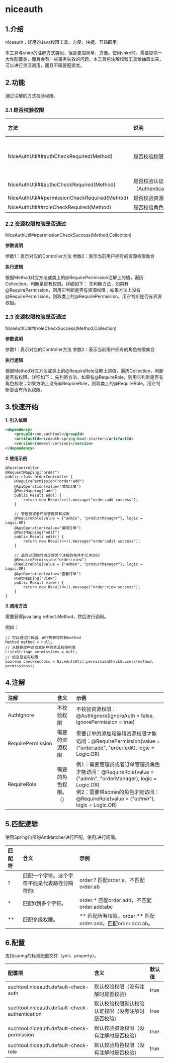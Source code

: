 # niceauth

## 1.介绍
niceauth：好用的Java权限工具，方便、快捷、开箱即用。

本工具与shiro的注解方式类似，但是更加简单、方便。使用shiro时，需要提供一大堆配置类，而且会有一些事务失效的问题。本工具将注解校验工具给抽取出来，可以进行灵活调用，而且不需要配置类。

## 2.功能
通过注解的方式校验权限。
### 2.1 是否校验权限

| 方法  | 说明  |  备注 |
| :------------ | :------------ | :------------ |
| NiceAuthUtil##authCheckRequired(Method)  | 是否校验权限  | 权限总开关  |
| NiceAuthUtil##authcCheckRequired(Method)  | 是否校验认证权限（Authentication）  |  略 |
| NiceAuthUtil##permissionCheckRequired(Method)  | 是否校验资源权限  | 略  |
| NiceAuthUtil##roleCheckRequired(Method)  | 是否校验角色权限  | 略  |


### 2.2 资源权限校验是否通过

NiceAuthUtil##permissionCheckSuccess(Method,Collection<String>)

**参数说明**

参数1：表示对应的Controller方法
参数2：表示当前用户拥有的资源权限集合

**执行逻辑**

根据Method对应方法或类上的@RequirePermission注解上的值，遍历Collection<String>，判断是否有权限。详细如下：
先判断方法，如果有@RequirePermission，则用它判断是否有资源权限；如果方法上没有@RequirePermission，则取类上的@RequirePermission，用它判断是否有资源权限。

### 2.3 资源权限校验是否通过

NiceAuthUtil##roleCheckSuccess(Method,Collection<String>)

**参数说明**

参数1：表示对应的Controller方法
参数2：表示当前用户拥有的角色权限集合

**执行逻辑**

根据Method对应方法或类上的@RequireRole注解上的值，遍历Collection<String>，判断是否有权限。详细如下：
先判断方法，如果有@RequireRole，则用它判断是否有角色权限；如果方法上没有@RequireRole，则取类上的@RequireRole，用它判断是否有角色权限。

## 3.快速开始
**1. 引入依赖**

```xml
<dependency>
    <groupId>com.suchtool</groupId>
    <artifactId>niceauth-spring-boot-starter</artifactId>
    <version>{newest-version}</version>
</dependency>
```

**2.使用示例**

```
@RestController
@RequestMapping("order")
public class OrderController {
    @RequirePermission("order:add")
    @ApiOperation(value="增加订单")
    @PostMapping("add")
    public Result add() {
        return new Result<>().message("order:add success");
    }

    // 管理员或者产品管理员有权限
    @RequireRole(value = {"admin", "productManager"}, logic = Logic.OR)
    @ApiOperation(value="编辑订单")
    @PostMapping("edit")
    public Result edit() {
        return new Result<>().message("order:edit success");
    }

    // 此时必须同时满足这两个注解的条件才允许访问
    @RequirePermission("order:view")
    @RequireRole(value = {"admin", "productManager"}, logic = Logic.OR)
    @ApiOperation(value="查看订单")
    @GetMapping("view")
    public Result view() {
        return new Result<>().message("order:view success");
    }
}

```

**3.调用方法**

需要获得java.lang.reflect.Method，然后进行调用。

例如：
```
// 可以通过拦截器、AOP等获得目标method
Method method = null;
// 从数据库中读取本用户的资源权限列表
List<String> permissions = null;
// 检查是否有权限
boolean checkSuccess = NiceAuthUtil.permissionCheckSuccess(method, permissions);
```

## 4.注解

| 注解  | 含义  | 示例  |
| :------------ | :------------ | :------------ |
| AuthIgnore  | 不校验权限  | 不校验资源权限：@AuthIgnore(ignoreAuth = false, ignorePermission = true)  |
| RequirePermission  | 需要的资源权限 | 需要订单的添加和编辑资源权限才能访问：@RequirePermission(value = {"order:add", "order:edit}, logic = Logic.OR)  |
| RequireRole  | 需要的角色权限。（） | 例1：需要管理员或者订单管理员角色才能访问：@RequireRole(value = {"admin", "orderManager}, logic = Logic.OR) <br/>例2：需要带admin的角色才能访问：@RequireRole(value = {"*admin*"}, logic = Logic.OR)|


## 5.匹配逻辑

使用Spring自带的AntMatcher进行匹配。使用:进行间隔。

| 匹配符  | 含义  | 示例 |
| :------------ | :------------ | :------------ |
| ?  | 匹配一个字符。这个字符不能是代表路径分隔符的:  | order:? 匹配order:a，不匹配order:ab |
| *  | 匹配0到多个字符。 | order:* 匹配order:add，不匹配order:add:abc |
| \*\*  | 匹配多级权限。  | \*\* 匹配所有权限。order:\*\* 匹配order:add，匹配order:add:ab。 |

## 6.配置

支持spring的标准配置文件（yml、property）。

| 配置项  | 含义  |  默认值 |
| :------------ | :------------ | :------------ |
|  suchtool.niceauth.default-check-auth | 默认校验权限（没有注解时是否校验）  | true  |
|  suchtool.niceauth.default-check-authentication | 默认校验权限默认校验认证权限（没有注解时是否校验）  | true  |
|  suchtool.niceauth.default-check-permission | 默认校验资源权限（没有注解时是否校验）  | true  |
|  suchtool.niceauth.default-check-role | 默认校验角色权限（没有注解时是否校验）  | true  |

